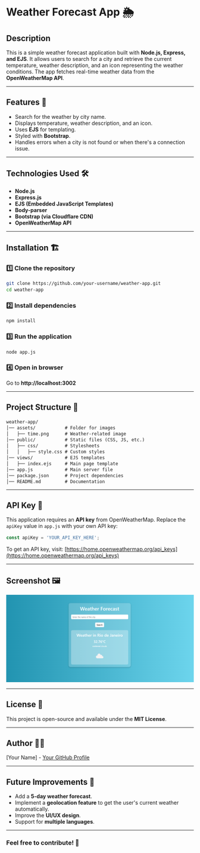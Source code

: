 # Weather Forecast App 🌦️

## Description
This is a simple weather forecast application built with **Node.js, Express, and EJS**. It allows users to search for a city and retrieve the current temperature, weather description, and an icon representing the weather conditions. The app fetches real-time weather data from the **OpenWeatherMap API**.

---

## Features 🚀
- Search for the weather by city name.
- Displays temperature, weather description, and an icon.
- Uses **EJS** for templating.
- Styled with **Bootstrap**.
- Handles errors when a city is not found or when there's a connection issue.

---

## Technologies Used 🛠️
- **Node.js**
- **Express.js**
- **EJS (Embedded JavaScript Templates)**
- **Body-parser**
- **Bootstrap (via Cloudflare CDN)**
- **OpenWeatherMap API**

---

## Installation 🏗️

### 1️⃣ Clone the repository
```sh
git clone https://github.com/your-username/weather-app.git
cd weather-app
```

### 2️⃣ Install dependencies
```sh
npm install
```

### 3️⃣ Run the application
```sh
node app.js
```

### 4️⃣ Open in browser
Go to **http://localhost:3002**

---

## Project Structure 📂
```
weather-app/
│── assets/           # Folder for images
│   ├── time.png      # Weather-related image
│── public/           # Static files (CSS, JS, etc.)
│   ├── css/          # Stylesheets
│   │   ├── style.css # Custom styles
│── views/            # EJS templates
│   ├── index.ejs     # Main page template
│── app.js            # Main server file
│── package.json      # Project dependencies
│── README.md         # Documentation
```

---

## API Key 🔑
This application requires an **API key** from OpenWeatherMap. Replace the `apiKey` value in `app.js` with your own API key:

```js
const apiKey = 'YOUR_API_KEY_HERE';
```

To get an API key, visit: [https://home.openweathermap.org/api_keys](https://home.openweathermap.org/api_keys)

---

## Screenshot 🖼️

![Weather App Preview](assets/time.png)

---

## License 📜
This project is open-source and available under the **MIT License**.

---

## Author 👩‍💻
[Your Name] - [Your GitHub Profile](https://github.com/your-username)

---

## Future Improvements 🔮
- Add a **5-day weather forecast**.
- Implement a **geolocation feature** to get the user's current weather automatically.
- Improve the **UI/UX design**.
- Support for **multiple languages**.

---

### Feel free to contribute! 🤝



